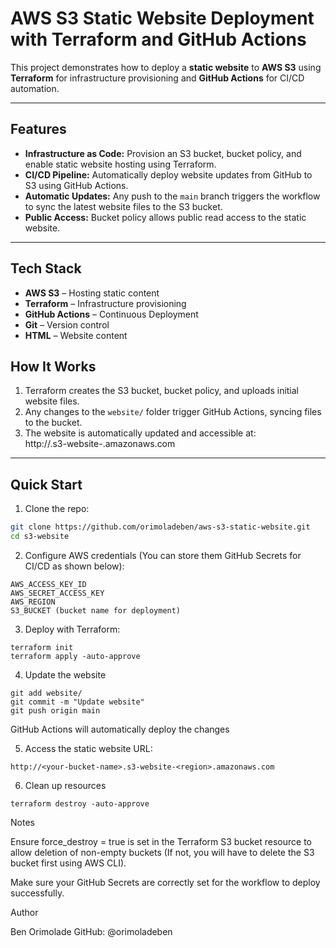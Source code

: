 # AWS S3 Static Website Deployment with Terraform and GitHub Actions

This project demonstrates how to deploy a **static website** to **AWS S3** using **Terraform** for infrastructure provisioning and **GitHub Actions** for CI/CD automation.

---

## Features

- **Infrastructure as Code:** Provision an S3 bucket, bucket policy, and enable static website hosting using Terraform.
- **CI/CD Pipeline:** Automatically deploy website updates from GitHub to S3 using GitHub Actions.
- **Automatic Updates:** Any push to the `main` branch triggers the workflow to sync the latest website files to the S3 bucket.
- **Public Access:** Bucket policy allows public read access to the static website.

---

## Tech Stack

- **AWS S3** – Hosting static content  
- **Terraform** – Infrastructure provisioning  
- **GitHub Actions** – Continuous Deployment  
- **Git** – Version control  
- **HTML** – Website content  

## How It Works

1. Terraform creates the S3 bucket, bucket policy, and uploads initial website files.  
2. Any changes to the `website/` folder trigger GitHub Actions, syncing files to the bucket.  
3. The website is automatically updated and accessible at:  
http://<bucket-name>.s3-website-<region>.amazonaws.com


---

## Quick Start

1. Clone the repo:  
```bash
git clone https://github.com/orimoladeben/aws-s3-static-website.git
cd s3-website
```
2. Configure AWS credentials (You can store them GitHub Secrets for CI/CD as shown below):
```
AWS_ACCESS_KEY_ID
AWS_SECRET_ACCESS_KEY
AWS_REGION
S3_BUCKET (bucket name for deployment)
```

3. Deploy with Terraform:
```
terraform init
terraform apply -auto-approve
```
4. Update the website
```
git add website/
git commit -m "Update website"
git push origin main
```
GitHub Actions will automatically deploy the changes

5. Access the static website URL:
```
http://<your-bucket-name>.s3-website-<region>.amazonaws.com
```

6. Clean up resources
```
terraform destroy -auto-approve
```

Notes

Ensure force_destroy = true is set in the Terraform S3 bucket resource to allow deletion of non-empty buckets (If not, you will have to delete the S3 bucket first using AWS CLI).

Make sure your GitHub Secrets are correctly set for the workflow to deploy successfully.

Author

Ben Orimolade 
GitHub: @orimoladeben

